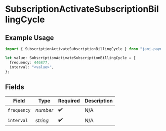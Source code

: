 # SubscriptionActivateSubscriptionBillingCycle

## Example Usage

```typescript
import { SubscriptionActivateSubscriptionBillingCycle } from "jani-payments/models/operations";

let value: SubscriptionActivateSubscriptionBillingCycle = {
  frequency: 446877,
  interval: "<value>",
};
```

## Fields

| Field              | Type               | Required           | Description        |
| ------------------ | ------------------ | ------------------ | ------------------ |
| `frequency`        | *number*           | :heavy_check_mark: | N/A                |
| `interval`         | *string*           | :heavy_check_mark: | N/A                |
